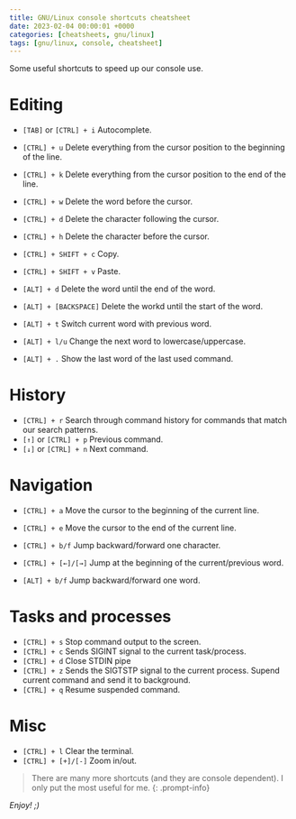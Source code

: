 ```yaml
---
title: GNU/Linux console shortcuts cheatsheet
date: 2023-02-04 00:00:01 +0000
categories: [cheatsheets, gnu/linux]
tags: [gnu/linux, console, cheatsheet]
---
```


Some useful shortcuts to speed up our console use.

# Editing

* `[TAB]` or `[CTRL] + i` Autocomplete.

* `[CTRL] + u` Delete everything from the cursor position to the beginning of the line.
* `[CTRL] + k` Delete everything from the cursor position to the end of the line.
* `[CTRL] + w` Delete the word before the cursor.
* `[CTRL] + d` Delete the character following the cursor.
* `[CTRL] + h` Delete the character before the cursor.
* `[CTRL] + SHIFT + c` Copy.
* `[CTRL] + SHIFT + v` Paste.

* `[ALT] + d` Delete the word until the end of the word.
* `[ALT] + [BACKSPACE]` Delete the workd until the start of the word.
* `[ALT] + t` Switch current word with previous word.
* `[ALT] + l/u` Change the next word to lowercase/uppercase.
* `[ALT] + .` Show the last word of the last used command.

# History

* `[CTRL] + r` Search through command history for commands that match our search patterns.
* `[↑]` or `[CTRL] + p` Previous command.
* `[↓]` or `[CTRL] + n` Next command.

# Navigation

* `[CTRL] + a` Move the cursor to the beginning of the current line.
* `[CTRL] + e` Move the cursor to the end of the current line.
* `[CTRL] + b/f` Jump backward/forward one character.
* `[CTRL] + [←]/[→]` Jump at the beginning of the current/previous word.

* `[ALT] + b/f` Jump backward/forward one word.

# Tasks and processes

* `[CTRL] + s` Stop command output to the screen.
* `[CTRL] + c` Sends SIGINT signal to the current task/process.
* `[CTRL] + d` Close STDIN pipe
* `[CTRL] + z` Sends the SIGTSTP signal to the current process. Supend current command and send it to background.
* `[CTRL] + q` Resume suspended command.

# Misc

* `[CTRL] + l` Clear the terminal.
* `[CTRL] + [+]/[-]` Zoom in/out.

> There are many more shortcuts (and they are console dependent). I only put the most useful for me.
{: .prompt-info}

*Enjoy! ;)*
